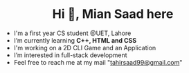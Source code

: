 <h1 align="center"> Hi 👋, Mian Saad here </h1>

* I'm a first year CS student @UET, Lahore
* I’m currently learning **C++, HTML and CSS**
* I'm working on a 2D CLI Game and an Application
* I’m interested in full-stack development
* Feel free to reach me at my mail "tahirsaad99@gmail.com"
